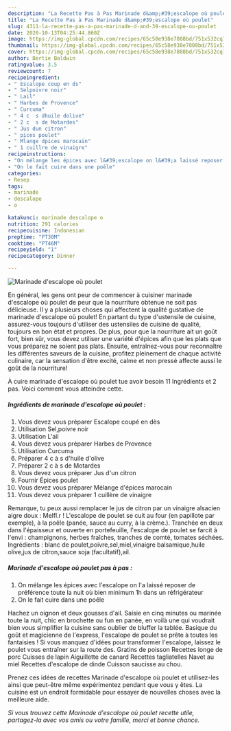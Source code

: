 ```yaml
---
description: "La Recette Pas à Pas Marinade d&amp;#39;escalope où poulet"
title: "La Recette Pas à Pas Marinade d&amp;#39;escalope où poulet"
slug: 4311-la-recette-pas-a-pas-marinade-d-and-39-escalope-ou-poulet
date: 2020-10-13T04:25:44.860Z
image: https://img-global.cpcdn.com/recipes/65c58e938e7808bd/751x532cq70/marinade-descalope-ou-poulet-photo-principale-de-la-recette.jpg
thumbnail: https://img-global.cpcdn.com/recipes/65c58e938e7808bd/751x532cq70/marinade-descalope-ou-poulet-photo-principale-de-la-recette.jpg
cover: https://img-global.cpcdn.com/recipes/65c58e938e7808bd/751x532cq70/marinade-descalope-ou-poulet-photo-principale-de-la-recette.jpg
author: Bertie Baldwin
ratingvalue: 3.5
reviewcount: 7
recipeingredient:
- " Escalope coup en ds"
- " Selpoivre noir"
- " Lail"
- " Harbes de Provence"
- " Curcuma"
- " 4 c  s dhuile dolive"
- " 2 c  s de Motardes"
- " Jus dun citron"
- " pices poulet"
- " Mlange dpices marocain"
- " 1 cuillre de vinaigre"
recipeinstructions:
- "On mélange les épices avec l&#39;escalope on l&#39;a laissé reposer de préférence toute la nuit où bien minimum 1h dans un réfrigérateur"
- "On le fait cuire dans une poêle"
categories:
- Resep
tags:
- marinade
- descalope
- o

katakunci: marinade descalope o 
nutrition: 291 calories
recipecuisine: Indonesian
preptime: "PT30M"
cooktime: "PT46M"
recipeyield: "1"
recipecategory: Dinner

---
```



![Marinade d&#39;escalope où poulet](https://img-global.cpcdn.com/recipes/65c58e938e7808bd/751x532cq70/marinade-descalope-ou-poulet-photo-principale-de-la-recette.jpg)

En général, les gens ont peur de commencer à cuisiner marinade d&#39;escalope où poulet de peur que la nourriture obtenue ne soit pas délicieuse. Il y a plusieurs choses qui affectent la qualité gustative de marinade d&#39;escalope où poulet! En partant du type d'ustensile de cuisine, assurez-vous toujours d'utiliser des ustensiles de cuisine de qualité, toujours en bon état et propres. De plus, pour que la nourriture ait un goût fort, bien sûr, vous devez utiliser une variété d'épices afin que les plats que vous préparez ne soient pas plats. Ensuite, entraînez-vous pour reconnaître les différentes saveurs de la cuisine, profitez pleinement de chaque activité culinaire, car la sensation d'être excité, calme et non pressé affecte aussi le goût de la nourriture!

<!--inarticleads1-->

À cuire marinade d&#39;escalope où poulet tue avoir besoin 11 Ingrédients et 2 pas. Voici comment vous atteindre cette.

##### Ingrédients de marinade d&#39;escalope où poulet :

1. Vous devez vous préparer  Escalope coupé en dès
1. Utilisation  Sel,poivre noir
1. Utilisation  L&#39;ail
1. Vous devez vous préparer  Harbes de Provence
1. Utilisation  Curcuma
1. Préparer  4 c à s d&#39;huile d&#39;olive
1. Préparer  2 c à s de Motardes
1. Vous devez vous préparer  Jus d&#39;un citron
1. Fournir  Épices poulet
1. Vous devez vous préparer  Mélange d&#39;épices marocain
1. Vous devez vous préparer  1 cuillère de vinaigre


Remarque, tu peux aussi remplacer le jus de citron par un vinaigre alsacien aigre doux : Melfl.r ! L&#39;escalope de poulet se cuit au four (en papillote par exemple), à la poêle (panée, sauce au curry, à la crème.). Tranchée en deux dans l&#39;épaisseur et ouverte en portefeuille, l&#39;escalope de poulet se farcit à l&#39;envi : champignons, herbes fraîches, tranches de comté, tomates séchées. Ingrédients : blanc de poulet,poivre,sel,miel,vinaigre balsamique,huile olive,jus de citron,sauce soja (facultatif),ail. 

<!--inarticleads2-->

##### Marinade d&#39;escalope où poulet pas à pas :

1. On mélange les épices avec l&#39;escalope on l&#39;a laissé reposer de préférence toute la nuit où bien minimum 1h dans un réfrigérateur
1. On le fait cuire dans une poêle


Hachez un oignon et deux gousses d&#39;ail. Saisie en cinq minutes ou marinée toute la nuit, chic en brochette ou fun en panée, en voilà une qui voudrait bien vous simplifier la cuisine sans oublier de bluffer la tablée. Basique du goût et magicienne de l&#39;express, l&#39;escalope de poulet se prête à toutes les fantaisies ! Si vous manquez d&#39;idées pour transformer l&#39;escalope, laissez le poulet vous entraîner sur la route des. Gratins de poisson Recettes longe de porc Cuisses de lapin Aiguillette de canard Recettes tagliatelles Navet au miel Recettes d&#39;escalope de dinde Cuisson saucisse au chou. 

<!--inarticleads1-->

<p>
Prenez ces idées de recettes Marinade d&#39;escalope où poulet et utilisez-les ainsi que peut-être même expérimentez pendant que vous y êtes. La cuisine est un endroit formidable pour essayer de nouvelles choses avec la meilleure aide.
</p>

<p>
<i>Si vous trouvez cette Marinade d&#39;escalope où poulet recette utile, partagez-la avec vos amis ou votre famille, merci et bonne chance.</i>
</p>
